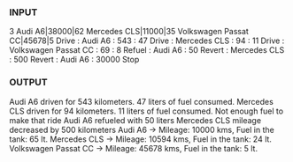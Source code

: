 ### INPUT
3
Audi A6|38000|62
Mercedes CLS|11000|35
Volkswagen Passat CC|45678|5
Drive : Audi A6 : 543 : 47
Drive : Mercedes CLS : 94 : 11
Drive : Volkswagen Passat CC : 69 : 8
Refuel : Audi A6 : 50
Revert : Mercedes CLS : 500
Revert : Audi A6 : 30000
Stop

### OUTPUT
Audi A6 driven for 543 kilometers. 47 liters of fuel consumed.
Mercedes CLS driven for 94 kilometers. 11 liters of fuel consumed.
Not enough fuel to make that ride
Audi A6 refueled with 50 liters
Mercedes CLS mileage decreased by 500 kilometers
Audi A6 -> Mileage: 10000 kms, Fuel in the tank: 65 lt.
Mercedes CLS -> Mileage: 10594 kms, Fuel in the tank: 24 lt.
Volkswagen Passat CC -> Mileage: 45678 kms, Fuel in the tank: 5 lt.
